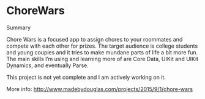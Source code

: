 # ChoreWars
Summary

Chore Wars is a focused app to assign chores to your roommates and compete with each other for prizes. The target audience is college students and young couples and it tries to make mundane parts of life a bit more fun. The main skills I’m using and learning more of are Core Data, UIKit and UIKit Dynamics, and eventually Parse.

This project is not yet complete and I am actively working on it.

More info: http://www.madebydouglas.com/projects/2015/9/1/chore-wars
